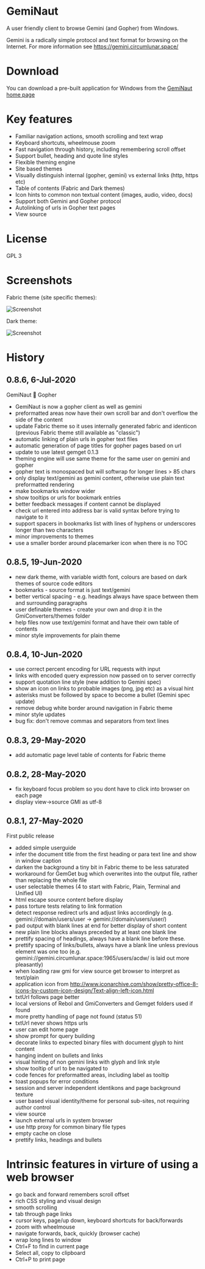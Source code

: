 # GemiNaut

A user friendly client to browse Gemini (and Gopher) from Windows.

Gemini is a radically simple protocol and text format for browsing on the Internet.
For more information see <a href="https://gemini.circumlunar.space/">https://gemini.circumlunar.space/</a>

# Download

You can download a pre-built application for Windows from the <a href="https://www.marmaladefoo.com/pages/geminaut">GemiNaut home page</a>

# Key features

* Familiar navigation actions, smooth scrolling and text wrap
* Keyboard shortcuts, wheelmouse zoom
* Fast navigation through history, including remembering scroll offset
* Support bullet, heading and quote line styles
* Flexible theming engine
* Site based themes
* Visually distinguish internal (gopher, gemini) vs external links (http, https etc)
* Table of contents (Fabric and Dark themes)
* Icon hints to common non textual content (images, audio, video, docs) 
* Support both Gemini and Gopher protocol
* Autolinking of urls in Gopher text pages
* View source

# License 

GPL 3

# Screenshots

Fabric theme (site specific themes):

![Screenshot](GemiNaut/Docs/images/gemini_home.png)

Dark theme:

![Screenshot](GemiNaut/Docs/images/dark_theme.png)

# History

## 0.8.6, 6-Jul-2020

GemiNaut 💓 Gopher

* GemiNaut is now a gopher client as well as gemini
* preformatted areas now have their own scroll bar and don't overflow the side of the content
* update Fabric theme so it uses internally generated fabric and identicon (previous Fabric theme still available as "classic")
* automatic linking of plain urls in gopher text files
* automatic generation of page titles for gopher pages based on url
* update to use latest gemget 0.1.3
* theming engine will use same theme for the same user on gemini and gopher
* gopher text is monospaced but will softwrap for longer lines > 85 chars
* only display text/gemini as gemini content, otherwise use plain text preformatted rendering
* make bookmarks window wider
* show tooltips or urls for bookmark entries
* better feedback messages if content cannot be displayed
* check url entered into address bar is valid syntax before trying to navigate to it
* support spacers in bookmarks list with lines of hyphens or underscores longer than two characters
* minor improvements to themes
* use a smaller border around placemarker icon when there is no TOC

## 0.8.5, 19-Jun-2020

* new dark theme, with variable width font, colours are based on dark themes of source code editors 
* bookmarks - source format is just text/gemini
* better vertical spacing - e.g. headings always have space between them and surrounding paragraphs
* user definable themes - create your own and drop it in the GmiConverters/themes folder
* help files now use text/gemini format and have their own table of contents
* minor style improvements for plain theme

## 0.8.4, 10-Jun-2020

* use correct percent encoding for URL requests with input
* links with encoded query expression now passed on to server correctly
* support quotation line style (new addition to Gemini spec)
* show an icon on links to probable images (png, jpg etc) as a visual hint
* asterisks must be followed by space to become a bullet (Gemini spec update)
* remove debug white border around navigation in Fabric theme
* minor style updates
* bug fix: don't remove commas and separators from text lines

## 0.8.3, 29-May-2020

* add automatic page level table of contents for Fabric theme

## 0.8.2, 28-May-2020

* fix keyboard focus problem so you dont have to click into browser on each page
* display view->source GMI as utf-8

## 0.8.1, 27-May-2020

First public release

* added simple userguide
* infer the document title from the first heading or para text line and show in window caption
* darken the background a tiny bit in Fabric theme to be less saturated
* workaround for GemGet bug which overwrites into the output file, rather than replacing the whole file
* user selectable themes (4 to start with Fabric, Plain, Terminal and Unified UI)
* html escape source content before display
* pass torture tests relating to link formation 
* detect response redirect urls and adjust links accordingly
  (e.g. gemini://domain/users/user -> gemini://domain/users/user/)
* pad output with blank lines at end for better display of short content
* new plain line blocks always preceded by at least one blank line
* prettify spacing of headings, always have a blank line before these.
* prettify spacing of links/bullets, always have a blank line unless previous element was one too
   (e.g. gemini://gemini.circumlunar.space:1965/users/acdw/ is laid out more pleasantly)
* when loading raw gmi for view source get browser to interpret as text/plain 
* application icon from http://www.iconarchive.com/show/pretty-office-8-icons-by-custom-icon-design/Text-align-left-icon.html
* txtUrl follows page better
* local versions of Rebol and GmiConverters and Gemget folders used if found
* more pretty handling of page not found (status 51)
* txtUrl never shows https urls
* user can edit home page
* show prompt for query building
* decorate links to expected binary files with document glyph to hint content
* hanging indent on bullets and links
* visual hinting of non gemini links with glyph and link style
* show tooltip of url to be navigated to
* code fences for preformatted areas, including label as tooltip
* toast popups for error conditions
* session and server independent identikons and page background texture
* user based visual identity/theme for personal sub-sites, not requiring author control
* view source
* launch external urls in system browser
* use http proxy for common binary file types
* empty cache on close
* prettify links, headings and bullets


# Intrinsic features in virture of using a web browser

* go back and forward remembers scroll offset
* rich CSS styling and visual design
* smooth scrolling
* tab through page links
* cursor keys, page/up down, keyboard shortcuts for back/forwards
* zoom with wheelmouse
* navigate forwards, back, quickly (browser cache)
* wrap long lines to window
* Ctrl+F to find in current page
* Select all, copy to clipboard
* Ctrl+P to print page

